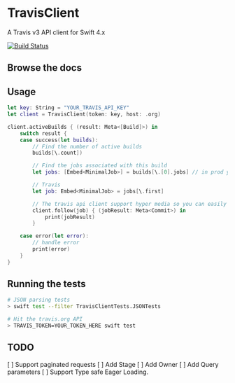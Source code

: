 # TravisClient

A Travis v3 API client for Swift 4.x

[![Build Status](https://travis-ci.org/iainsmith/TravisClient.svg?branch=master)](https://travis-ci.org/iainsmith/TravisClient)

## Browse the docs


## Usage

```swift
let key: String = "YOUR_TRAVIS_API_KEY"
let client = TravisClient(token: key, host: .org)

client.activeBuilds { (result: Meta<[Build]>) in
    switch result {
    case success(let builds):
        // Find the number of active builds
        builds[\.count])

        // Find the jobs associated with this build
        let jobs: [Embed<MinimalJob>] = builds[\.[0].jobs] // in prod you should typically use [\.first?.jobs]

        // Travis 
        let job: Embed<MinimalJob> = jobs[\.first]

        // The travis api client support hyper media so you can easily load the full object in a second request.
        client.follow(job) { (jobResult: Meta<Commit>) in
            print(jobResult)
        }

    case error(let error):
        // handle error
        print(error)
    }
}
```

## Running the tests

```sh
# JSON parsing tests
> swift test --filter TravisClientTests.JSONTests

# Hit the travis.org API  
> TRAVIS_TOKEN=YOUR_TOKEN_HERE swift test
```

## TODO

[ ] Support paginated requests
[ ] Add Stage
[ ] Add Owner
[ ] Add Query parameters
[ ] Support Type safe Eager Loading.